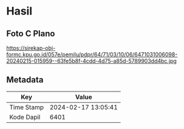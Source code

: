 # Hasil

## Foto C Plano

https://sirekap-obj-formc.kpu.go.id/057e/pemilu/pdpr/64/71/03/10/06/6471031006098-20240215-015959--63fe5b8f-4cdd-4d75-a85d-5789903dd4bc.jpg


## Metadata

| Key        | Value               |
| ---------- | ------------------- |
| Time Stamp | 2024-02-17 13:05:41 |
| Kode Dapil | 6401                |



